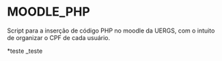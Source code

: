 # MOODLE_PHP

Script para a inserção de código PHP no moodle da UERGS, com o intuito de organizar o CPF de cada usuário.

*teste
_teste